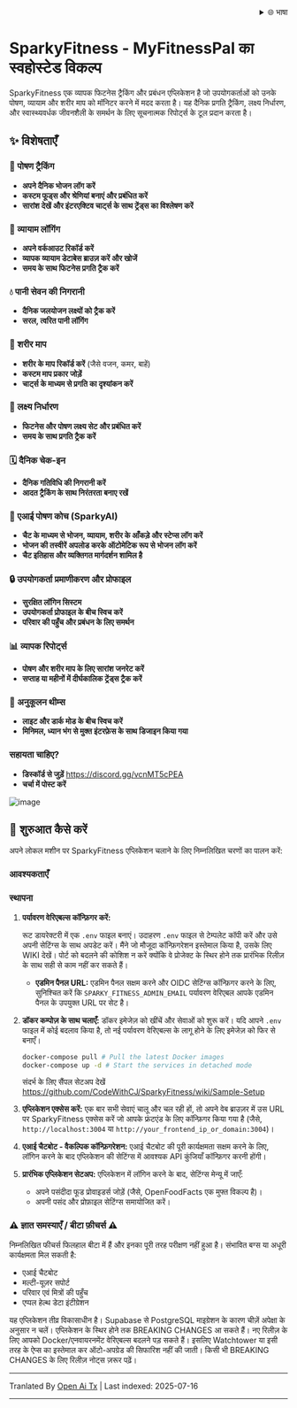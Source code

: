 <div align="right">
  <details>
    <summary >🌐 भाषा</summary>
    <div>
      <div align="right">
        <p><a href="https://openaitx.github.io/view.html?user=CodeWithCJ&project=SparkyFitness&lang=en">English</a></p>
        <p><a href="https://openaitx.github.io/view.html?user=CodeWithCJ&project=SparkyFitness&lang=zh-CN">简体中文</a></p>
        <p><a href="https://openaitx.github.io/view.html?user=CodeWithCJ&project=SparkyFitness&lang=zh-TW">繁體中文</a></p>
        <p><a href="https://openaitx.github.io/view.html?user=CodeWithCJ&project=SparkyFitness&lang=ja">日本語</a></p>
        <p><a href="https://openaitx.github.io/view.html?user=CodeWithCJ&project=SparkyFitness&lang=ko">한국어</a></p>
        <p><a href="https://openaitx.github.io/view.html?user=CodeWithCJ&project=SparkyFitness&lang=hi">हिन्दी</a></p>
        <p><a href="https://openaitx.github.io/view.html?user=CodeWithCJ&project=SparkyFitness&lang=th">ไทย</a></p>
        <p><a href="https://openaitx.github.io/view.html?user=CodeWithCJ&project=SparkyFitness&lang=fr">Français</a></p>
        <p><a href="https://openaitx.github.io/view.html?user=CodeWithCJ&project=SparkyFitness&lang=de">Deutsch</a></p>
        <p><a href="https://openaitx.github.io/view.html?user=CodeWithCJ&project=SparkyFitness&lang=es">Español</a></p>
        <p><a href="https://openaitx.github.io/view.html?user=CodeWithCJ&project=SparkyFitness&lang=it">Itapano</a></p>
        <p><a href="https://openaitx.github.io/view.html?user=CodeWithCJ&project=SparkyFitness&lang=ru">Русский</a></p>
        <p><a href="https://openaitx.github.io/view.html?user=CodeWithCJ&project=SparkyFitness&lang=pt">Português</a></p>
        <p><a href="https://openaitx.github.io/view.html?user=CodeWithCJ&project=SparkyFitness&lang=nl">Nederlands</a></p>
        <p><a href="https://openaitx.github.io/view.html?user=CodeWithCJ&project=SparkyFitness&lang=pl">Polski</a></p>
        <p><a href="https://openaitx.github.io/view.html?user=CodeWithCJ&project=SparkyFitness&lang=ar">العربية</a></p>
        <p><a href="https://openaitx.github.io/view.html?user=CodeWithCJ&project=SparkyFitness&lang=fa">فارسی</a></p>
        <p><a href="https://openaitx.github.io/view.html?user=CodeWithCJ&project=SparkyFitness&lang=tr">Türkçe</a></p>
        <p><a href="https://openaitx.github.io/view.html?user=CodeWithCJ&project=SparkyFitness&lang=vi">Tiếng Việt</a></p>
        <p><a href="https://openaitx.github.io/view.html?user=CodeWithCJ&project=SparkyFitness&lang=id">Bahasa Indonesia</a></p>
      </div>
    </div>
  </details>
</div>

# SparkyFitness - MyFitnessPal का स्वहोस्टेड विकल्प

SparkyFitness एक व्यापक फिटनेस ट्रैकिंग और प्रबंधन एप्लिकेशन है जो उपयोगकर्ताओं को उनके पोषण, व्यायाम और शरीर माप को मॉनिटर करने में मदद करता है। यह दैनिक प्रगति ट्रैकिंग, लक्ष्य निर्धारण, और स्वास्थ्यवर्धक जीवनशैली के समर्थन के लिए सूचनात्मक रिपोर्ट्स के टूल प्रदान करता है।


## ✨ विशेषताएँ

### 🍎 पोषण ट्रैकिंग

* **अपने दैनिक भोजन लॉग करें**
* **कस्टम फूड्स और श्रेणियां बनाएं और प्रबंधित करें**
* **सारांश देखें और इंटरएक्टिव चार्ट्स के साथ ट्रेंड्स का विश्लेषण करें**

### 💪 व्यायाम लॉगिंग

* **अपने वर्कआउट रिकॉर्ड करें**
* **व्यापक व्यायाम डेटाबेस ब्राउज़ करें और खोजें**
* **समय के साथ फिटनेस प्रगति ट्रैक करें**

### 💧 पानी सेवन की निगरानी

* **दैनिक जलयोजन लक्ष्यों को ट्रैक करें**
* **सरल, त्वरित पानी लॉगिंग**

### 📏 शरीर माप

* **शरीर के माप रिकॉर्ड करें** (जैसे वजन, कमर, बाहें)
* **कस्टम माप प्रकार जोड़ें**
* **चार्ट्स के माध्यम से प्रगति का दृश्यांकन करें**

### 🎯 लक्ष्य निर्धारण

* **फिटनेस और पोषण लक्ष्य सेट और प्रबंधित करें**
* **समय के साथ प्रगति ट्रैक करें**

### 🗓️ दैनिक चेक-इन

* **दैनिक गतिविधि की निगरानी करें**
* **आदत ट्रैकिंग के साथ निरंतरता बनाए रखें**

### 🤖 एआई पोषण कोच (SparkyAI)

* **चैट के माध्यम से भोजन, व्यायाम, शरीर के आँकड़े और स्टेप्स लॉग करें**
* **भोजन की तस्वीरें अपलोड करके ऑटोमेटिक रूप से भोजन लॉग करें**
* **चैट इतिहास और व्यक्तिगत मार्गदर्शन शामिल है**

### 🔒 उपयोगकर्ता प्रमाणीकरण और प्रोफाइल

* **सुरक्षित लॉगिन सिस्टम**
* **उपयोगकर्ता प्रोफाइल के बीच स्विच करें**
* **परिवार की पहुँच और प्रबंधन के लिए समर्थन**

### 📊 व्यापक रिपोर्ट्स

* **पोषण और शरीर माप के लिए सारांश जनरेट करें**
* **सप्ताह या महीनों में दीर्घकालिक ट्रेंड्स ट्रैक करें**

### 🎨 अनुकूलन थीम्स

* **लाइट और डार्क मोड के बीच स्विच करें**
* **मिनिमल, ध्यान भंग से मुक्त इंटरफ़ेस के साथ डिजाइन किया गया**

### सहायता चाहिए?
* **डिस्कॉर्ड से जुड़ें**
  https://discord.gg/vcnMT5cPEA
* **चर्चा में पोस्ट करें**


![image](https://github.com/user-attachments/assets/ccc7f34e-a663-405f-a4d4-a9888c3197bc)

## 🚀 शुरुआत कैसे करें

अपने लोकल मशीन पर SparkyFitness एप्लिकेशन चलाने के लिए निम्नलिखित चरणों का पालन करें:

### आवश्यकताएँ

### स्थापना

1.  **पर्यावरण वेरिएबल्स कॉन्फ़िगर करें:**

    रूट डायरेक्टरी में एक `.env` फाइल बनाएं। उदाहरण `.env` फाइल से टेम्पलेट कॉपी करें और उसे अपनी सेटिंग्स के साथ अपडेट करें। मैंने जो मौजूदा कॉन्फ़िगरेशन इस्तेमाल किया है, उसके लिए WIKI देखें। पोर्ट को बदलने की कोशिश न करें क्योंकि वे प्रोजेक्ट के स्थिर होने तक प्रारंभिक रिलीज़ के साथ सही से काम नहीं कर सकते हैं।

    *   **एडमिन पैनल URL:** एडमिन पैनल सक्षम करने और OIDC सेटिंग्स कॉन्फ़िगर करने के लिए, सुनिश्चित करें कि `SPARKY_FITNESS_ADMIN_EMAIL` पर्यावरण वेरिएबल आपके एडमिन पैनल के उपयुक्त URL पर सेट है।
    

2.  **डॉकर कम्पोज़ के साथ चलाएँ:**
    डॉकर इमेजेज़ को खींचें और सेवाओं को शुरू करें। यदि आपने `.env` फाइल में कोई बदलाव किया है, तो नई पर्यावरण वेरिएबल्स के लागू होने के लिए इमेजेज़ को फिर से बनाएँ।


    ```sh
    docker-compose pull # Pull the latest Docker images
    docker-compose up -d # Start the services in detached mode
    ```
    संदर्भ के लिए सैंपल सेटअप देखें
    https://github.com/CodeWithCJ/SparkyFitness/wiki/Sample-Setup

3.  **एप्लिकेशन एक्सेस करें:**
    एक बार सभी सेवाएं चालू और चल रही हों, तो अपने वेब ब्राउज़र में उस URL पर SparkyFitness एक्सेस करें जो आपके फ्रंटएंड के लिए कॉन्फ़िगर किया गया है (जैसे, `http://localhost:3004` या `http://your_frontend_ip_or_domain:3004`)।

4.  **एआई चैटबोट - वैकल्पिक कॉन्फ़िगरेशन:**
    एआई चैटबोट की पूरी कार्यक्षमता सक्षम करने के लिए, लॉगिन करने के बाद एप्लिकेशन की सेटिंग्स में आवश्यक API कुंजियाँ कॉन्फ़िगर करनी होंगी।
  
5.  **प्रारंभिक एप्लिकेशन सेटअप:**
    एप्लिकेशन में लॉगिन करने के बाद, सेटिंग्स मेन्यू में जाएँ:
    *   अपने पसंदीदा फूड प्रोवाइडर्स जोड़ें (जैसे, OpenFoodFacts एक मुफ्त विकल्प है)।
    *   अपनी पसंद और प्रोफ़ाइल सेटिंग्स समायोजित करें।

### ⚠️ ज्ञात समस्याएँ / बीटा फ़ीचर्स ⚠️

निम्नलिखित फीचर्स फिलहाल बीटा में हैं और इनका पूरी तरह परीक्षण नहीं हुआ है। संभावित बग्स या अधूरी कार्यक्षमता मिल सकती है:

*   एआई चैटबोट
*   मल्टी-यूज़र सपोर्ट
*   परिवार एवं मित्रों की पहुँच
*   एप्पल हेल्थ डेटा इंटीग्रेशन

यह एप्लिकेशन तीव्र विकासाधीन है। Supabase से PostgreSQL माइग्रेशन के कारण चीज़ें अपेक्षा के अनुसार न चलें। एप्लिकेशन के स्थिर होने तक BREAKING CHANGES आ सकते हैं।
नए रिलीज़ के लिए आपको Docker/एनवायरनमेंट वेरिएबल्स बदलने पड़ सकते हैं। इसलिए Watchtower या इसी तरह के ऐप्स का इस्तेमाल कर ऑटो-अपग्रेड की सिफारिश नहीं की जाती। किसी भी BREAKING CHANGES के लिए रिलीज़ नोट्स ज़रूर पढ़ें।




---

Tranlated By [Open Ai Tx](https://github.com/OpenAiTx/OpenAiTx) | Last indexed: 2025-07-16

---